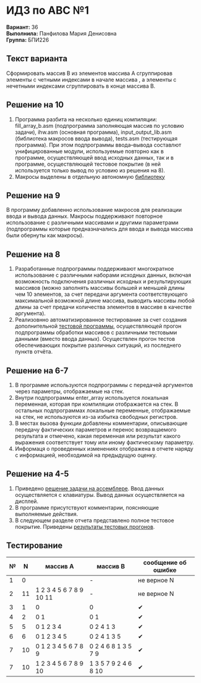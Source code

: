 # ИДЗ по АВС №1
**Вариант:** 36 \
**Выполнила:** Панфилова Мария Денисовна \
**Группа:** БПИ226

## Текст варианта
Сформировать массив B из элементов массива A сгруппировав элементы с четными индексами в начале массива , а элементы с нечетными индексами сгруппировать в конце массива В.

## Решение на 10
1) Программа разбита на несколько единиц компиляции: fill_array_b.asm (подпрограмма заполняющая массив по условию задачи), ihw.asm (основная программа), input_output_lib.asm (библиотека макросов ввода вывода), tests.asm (тестирующая программа). При этом подпрограммы ввода–вывода составлют унифицированные модули, используемые повторно как в программе, осуществляющей ввод исходных данных, так и в программе, осуществляющей тестовое покрытие (в ней используется только вывод по условию из решения на 8).
2) Макросы выделены в отдельную автономную [библиотеку](https://github.com/MShpiz/ACS_IHW1/blob/main/code/input_output_lib.asm)


## Решение на 9
В программу добавленно использование макросов для реализации ввода и вывода данных. Макросы поддерживают повторное использование с различными массивами и другими параметрами (подпрограммы которые предназначались для ввода и вывода массива были обернуты как макросы).

## Решение на 8
1) Разработанные подпрограммы поддерживают многократное использование с различными наборами исходных данных, включая возможность подключения различных исходных и результирующих массивов (можно заполнять массивы большей и меньшей длины чем 10 элементов, за счет передачи аргумента соответствующего максимальной возможной длине массива, выводить массивы любой длины за счет предачи количества элементов в массиве в качестве аргумента).
2) Реализовнно автоматизированное тестирование за счет создания дополнительной [тестовой программы](https://github.com/MShpiz/ACS_IHW1/blob/main/code/tests.asm), осуществляющей прогон подпрограммы обработки массивов с различными тестовыми данными (вместо ввода данных). Осуществлен прогон тестов обеспечивающих покрытие различных ситуаций, из последнего пунктв отчёта.

## Решение на 6-7
1) В программе используются подпрограммы с передачей аргументов через параметры, отображаемые на стек. 
2) Внутри подпрограммы enter_array используется локальная переменная, которая при компиляции отображается на стек. В остальных подпрограммах локальные переменные, отображаемые на стек, не используются из-за избытка свободных регистров. 
3) В местах вызова функции добавлены комментарии, описывающие передачу фактических параметров и перенос возвращаемого результата и отмечено, какая переменная или результат какого выражения соответствует тому или иному фактическому параметру. 
4) Информаця о проведенных изменениях отображена в отчете наряду с информацией, необходимой на предыдущую оценку. 

## Решение на 4-5 
1) Приведено [решение задачи на ассемблере](https://github.com/MShpiz/ACS_IHW1/tree/main/code). Ввод данных осуществляется с клавиатуры. Вывод данных осуществляется на дисплей.
2) В программе присутствуют комментарии, поясняющие выполняемые действия.
3) В следующем разделе отчета представлено полное тестовое покрытие. Приведены [результаты тестовых прогонов](https://github.com/MShpiz/ACS_IHW1/tree/main/tests).

## Тестирование
| № | N | массив А | массив B | сообщение об ошибке |
|---|---|----------|-----------|---------------------|
|1|0|| - | не верное N |
|2|11|1 2 3 4 5 6 7 8 9 10 11| - | не верное N |
|3|1|0| 0 | ✔ |
|4|2|0 1| 0 1 | ✔ |
|5|5|0 1 2 3 4| 0 2 4 1 3 | ✔ |
|6|6|0 1 2 3 4 5| 0 2 4 1 3 5 | ✔ |
|7|10|0 1 2 3 4 5 6 7 8 9| 0 2 4 6 8 1 3 5 7 9 | ✔ |
|7|10|1 2 3 4 5 6 7 8 9 10| 1 3 5 7 9 2 4 6 8 10 | ✔ |



